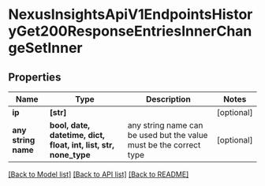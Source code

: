 # NexusInsightsApiV1EndpointsHistoryGet200ResponseEntriesInnerChangeSetInner


## Properties
Name | Type | Description | Notes
------------ | ------------- | ------------- | -------------
**ip** | **[str]** |  | [optional] 
**any string name** | **bool, date, datetime, dict, float, int, list, str, none_type** | any string name can be used but the value must be the correct type | [optional]

[[Back to Model list]](../README.md#documentation-for-models) [[Back to API list]](../README.md#documentation-for-api-endpoints) [[Back to README]](../README.md)


